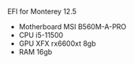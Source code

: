 EFI for Monterey 12.5
- Motherboard MSI B560M-A-PRO
- CPU i5-11500
- GPU XFX rx6600xt 8gb
- RAM 16gb
